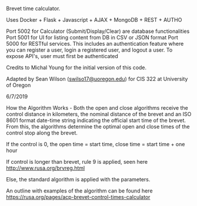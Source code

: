 Brevet time calculator.

Uses Docker + Flask + Javascript + AJAX + MongoDB + REST + AUTHO

Port 5002 for Calculator (Submit/Display/Clear) are database functionalities
Port 5001 for UI for listing content from DB in CSV or JSON format
Port 5000 for RESTful services. This includes an authentication feature where you can register a user, login a registered user, and logout a user. To expose API's, user must first be authenticated

Credits to Michal Young for the initial version of this code.

Adapted by Sean Wilson (swilso17@uoregon.edu) for CIS 322 at University of Oregon

6/7/2019

How the Algorithm Works - Both the open and close algorithms receive the control distance in kilometers, the nominal distance of the brevet and an ISO 8601 format date-time string indicating the official start time of the brevet. From this, the algorithms determine the optimal open and close times of the control stop along the brevet.

If the control is 0, the open time = start time, close time = start time + one hour

If control is longer than brevet, rule 9 is applied, seen here http://www.rusa.org/brvreg.html

Else, the standard algorithm is applied with the parameters.

An outline with examples of the algorithm can be found here https://rusa.org/pages/acp-brevet-control-times-calculator
